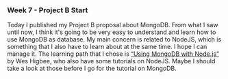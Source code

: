 
### Week 7 - Project B Start

Today I published my Project B proposal about MongoDB. From what I saw until now, I think it's going to be very easy to understand and learn how to use MongoDB as database. My main concern is related to NodeJS, which is something that I also have to learn about at the same time. I hope I can manage it.
The learning path that I chose is [“Using MongoDB with Node.js”](https://www.safaribooksonline.com/videos/using-mongodb-with/9781491959084) by Wes Higbee, who also have some tutorials on NodeJS. Maybe I should take a look at those before I go for the tutorial on MongoDB.
